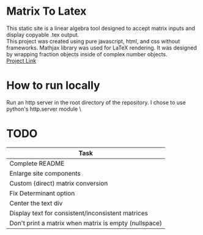 # Matrix To Latex
This static site is a linear algebra tool designed to accept matrix inputs and display copyable .tex output. \
This project was created using pure javascript, html, and css without frameworks. Mathjax library was used for LaTeX rendering. It was designed by wrapping fraction objects inside of complex number objects. \
[Project Link](https://aidandemuth.github.io/Matrix-To-LaTeX/)

# How to run locally
Run an http server in the root directory of the repository. I chose to use python's http.server module \

# TODO
| Task |
|------|
| Complete README |
| Enlarge site components |
| Custom (direct) matrix conversion |
| Fix Determinant option |
| Center the text div |
| Display text for consistent/inconsistent matrices |
| Don't print a matrix when matrix is empty (nullspace) |
